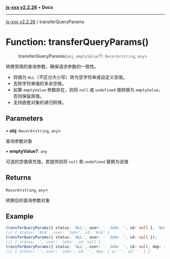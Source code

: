 [**js-xxx v2.2.26**](../README.md) • **Docs**

***

[js-xxx v2.2.26](../README.md) / transferQueryParams

# Function: transferQueryParams()

> **transferQueryParams**(`obj`, `emptyValue`?): `Record`\<`string`, `any`\>

转换常用的查询参数，确保请求参数的一致性。
- 将值为 `ALL`（不区分大小写）转为空字符串或自定义空值。
- 去除字符串值的多余空格。
- 如果 `emptyValue` 参数存在，则将 `null` 或 `undefined` 值转换为 `emptyValue`，否则保留原值。
- 支持嵌套对象的递归转换。

## Parameters

• **obj**: `Record`\<`string`, `any`\>

查询参数对象

• **emptyValue?**: `any`

可选的空值填充值，若提供则将 `null` 和 `undefined` 替换为该值

## Returns

`Record`\<`string`, `any`\>

转换后的查询参数对象

## Example

```ts
transferQueryParams({ status: 'ALL', user: '  John  ', id: null }, 'N/A');
/// { status: 'N/A', user: 'John', id: 'N/A' }
transferQueryParams({ status: 'ALL', user: '  John  ', id: null });
/// { status: '', user: 'John', id: null }
transferQueryParams({ status: 'ALL', user: '  John  ', id: null, dep: { a: 'all', id: undefined } }, '');
/// { status: '', user: 'John', id: '', dep: { a: '', id: '' } }
```
